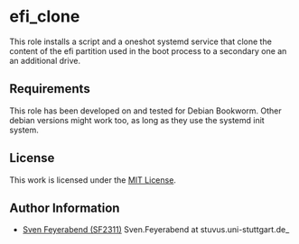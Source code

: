 # efi_clone

This role installs a script and a oneshot systemd service that clone the content of the efi partition used in the boot process to a secondary one an an additional drive.


## Requirements

This role has been developed on and tested for Debian Bookworm.
Other debian versions might work too, as long as they use the systemd init system.


## License

This work is licensed under the [MIT License](./LICENSE).


## Author Information

- [Sven Feyerabend (SF2311)](https://github.com/SF2311) Sven.Feyerabend at stuvus.uni-stuttgart.de_
